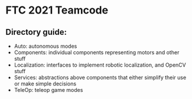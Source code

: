 # FTC 2021 Teamcode

## Directory guide:
- Auto: autonomous modes
- Components: individual components representing motors and other stuff
- Localization: interfaces to implement robotic localization, and OpenCV stuff
- Services: abstractions above components that either simplify their use or make simple decisions
- TeleOp: teleop game modes